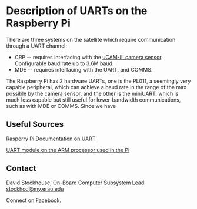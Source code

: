 # Description of UARTs on the Raspberry Pi

There are three systems on the satellite which require communication through a
UART channel:

- CRP -- requires interfacing with the [uCAM-III camera
  sensor](https://www.4dsystems.com.au/product/uCAM_III/). Configurable baud
rate up to 3.6M baud. 
- MDE -- requires interfacing with the UART, and COMMS.

The Raspberry Pi has 2 hardware UARTs, one is the PL011, a seemingly very
capable peripheral, which can achieve a baud rate in the range of the max
possible by the camera sensor, and the other is the miniUART, which is much less
capable but still useful for lower-bandwidth communications, such as with MDE or
COMMS. Since we have

## Useful Sources

[Rasperry Pi Documentation on
UART](https://www.raspberrypi.org/documentation/configuration/uart.md)

[UART module on the ARM processor used in the
Pi](http://infocenter.arm.com/help/index.jsp?topic=/com.arm.doc.ddi0183g/index.html)

## Contact

David Stockhouse, On-Board Computer Subsystem Lead  
[stockhod@my.erau.edu](mailto:stockhod@my.erau.edu)

Connect on [Facebook](https://www.facebook.com/eaglesaterau/).


